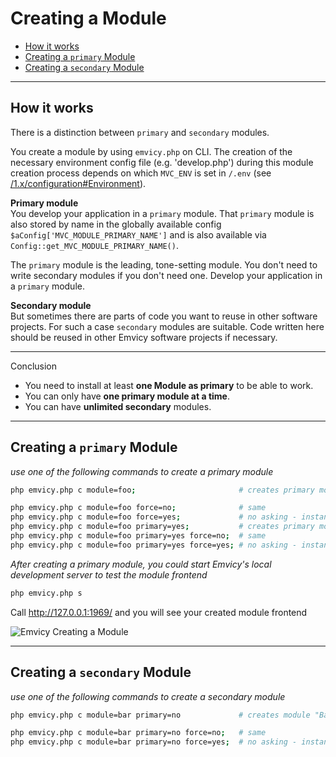 
# Creating a Module

- [How it works](#how-it-works)
- [Creating a `primary` Module](#creating-a-primary-module)
- [Creating a `secondary` Module](#creating-a-secondary-module)

---

<a id="how-it-works"></a>
## How it works

There is a distinction between `primary` and `secondary` modules.

You create a module by using `emvicy.php` on CLI. The creation of the necessary environment config file (e.g. 'develop.php') during this module creation process depends on which `MVC_ENV` is set in `/.env` (see [/1.x/configuration#Environment](/1.x/configuration#Environment)).

**Primary module**    
You develop your application in a `primary` module.
That `primary` module is also stored by name in the globally available config `$aConfig['MVC_MODULE_PRIMARY_NAME']` and is also available via `Config::get_MVC_MODULE_PRIMARY_NAME()`.

The `primary` module is the leading, tone-setting module.
You don't need to write secondary modules if you don't need one. Develop your application in a `primary` module.

**Secondary module**  
But sometimes there are parts of code you want to reuse in other software projects.
For such a case `secondary` modules are suitable. Code written here should be reused in other Emvicy software projects if necessary.

<!--
For this version of Emvicy there are already some secondary, public Emvicy modules out there for reuse.
Public available modules:  
- <a href="https://github.com/gueff/Emvicy_module_DB" target="_blank">`https://github.com/gueff/Emvicy_module_DB`</a>
- <a href="https://github.com/gueff/Emvicy_module_OpenApi" target="_blank">`https://github.com/gueff/Emvicy_module_OpenApi`</a>
- <a href="https://github.com/gueff/Emvicy_module_Idolon" target="_blank">`https://github.com/gueff/Emvicy_module_Idolon`</a>
- <a href="https://github.com/gueff/Emvicy_module_Email" target="_blank">`https://github.com/gueff/Emvicy_module_Email`</a>
- <a href="https://github.com/gueff/Emvicy_module_Captcha" target="_blank">`https://github.com/gueff/Emvicy_module_Captcha`</a>
-->

---

Conclusion

- You need to install at least **one Module as primary** to be able to work.
- You can only have **one primary module at a time**.
- You can have **unlimited secondary** modules.

---

<a id="creating-a-primary-module"></a>
## Creating a `primary` Module

_use one of the following commands to create a primary module_  
~~~bash
php emvicy.php c module=foo;                       # creates primary module "Foo"; asks if modulename is correct
~~~
~~~bash
php emvicy.php c module=foo force=no;              # same
php emvicy.php c module=foo force=yes;             # no asking - instantly creating of primary module "Foo"
php emvicy.php c module=foo primary=yes;           # creates primary module "Foo"; asks if modulename is correct
php emvicy.php c module=foo primary=yes force=no;  # same
php emvicy.php c module=foo primary=yes force=yes; # no asking - instantly creating of primary module "Foo"
~~~

_After creating a primary module, you could start Emvicy's local development server to test the module frontend_
~~~bash
php emvicy.php s
~~~

Call http://127.0.0.1:1969/ and you will see your created module frontend

![Emvicy Creating a Module](/doc/1.x/getting-started/emvicy-creating-a-module.png)

---

<a id="creating-a-secondary-module"></a>
## Creating a `secondary` Module

_use one of the following commands to create a secondary module_
~~~bash
php emvicy.php c module=bar primary=no             # creates module "Bar" as a secondary module; asks if modulename is correct
~~~
~~~bash
php emvicy.php c module=bar primary=no force=no;   # same
php emvicy.php c module=bar primary=no force=yes;  # no asking - instantly creating of secondary module "Baz"
~~~
